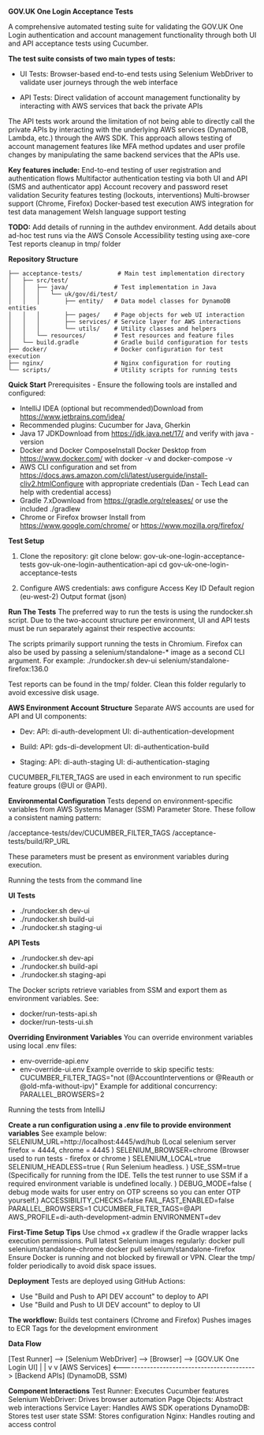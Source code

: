 **GOV.UK One Login Acceptance Tests**

A comprehensive automated testing suite for validating the GOV.UK One Login 
authentication and account management functionality through both UI and API 
acceptance tests using Cucumber.

**The test suite consists of two main types of tests:**
- UI Tests: Browser-based end-to-end tests using Selenium WebDriver to 
validate user journeys through the web interface

- API Tests: Direct validation of account management functionality by 
interacting with AWS services that back the private APIs

The API tests work around the limitation of not being able to directly call 
the private APIs by interacting with the underlying AWS services (DynamoDB, Lambda, etc.) 
through the AWS SDK. This approach allows testing of account management features like 
MFA method updates and user profile changes by manipulating the same backend services that the APIs use.

**Key features include:**
End-to-end testing of user registration and authentication flows
Multifactor authentication testing via both UI and API (SMS and authenticator app)
Account recovery and password reset validation
Security features testing (lockouts, interventions)
Multi-browser support (Chrome, Firefox)
Docker-based test execution
AWS integration for test data management
Welsh language support testing

**TODO:**
Add details of running in the authdev environment.
Add details about ad-hoc test runs via the AWS Console
Accessibility testing using axe-core
Test reports cleanup in tmp/ folder

**Repository Structure**
````
├── acceptance-tests/          # Main test implementation directory
│   ├── src/test/
│   │   ├── java/             # Test implementation in Java
│   │   │   └── uk/gov/di/test/
│   │   │       ├── entity/   # Data model classes for DynamoDB entities
│   │   │       ├── pages/    # Page objects for web UI interaction
│   │   │       ├── services/ # Service layer for AWS interactions
│   │   │       └── utils/    # Utility classes and helpers
│   │   └── resources/        # Test resources and feature files
│   └── build.gradle          # Gradle build configuration for tests
├── docker/                   # Docker configuration for test execution
├── nginx/                    # Nginx configuration for routing
└── scripts/                  # Utility scripts for running tests
````

**Quick Start**
Prerequisites - Ensure the following tools are installed and configured:
- IntelliJ IDEA (optional but recommended)Download from https://www.jetbrains.com/idea/
- Recommended plugins: Cucumber for Java, Gherkin
- Java 17 JDKDownload from https://jdk.java.net/17/ and verify with java -version
- Docker and Docker ComposeInstall Docker Desktop from https://www.docker.com/
with docker -v and docker-compose -v
- AWS CLI configuration and set from https://docs.aws.amazon.com/cli/latest/userguide/install-cliv2.htmlConfigure 
with appropriate credentials (Dan - Tech Lead can help with credential access)
- Gradle 7.xDownload from https://gradle.org/releases/ or use the included ./gradlew
- Chrome or Firefox browser Install from https://www.google.com/chrome/ or https://www.mozilla.org/firefox/

**Test Setup**
1. Clone the repository:
git clone <repository-url> below:
   gov-uk-one-login-acceptance-tests
   gov-uk-one-login-authentication-api
cd gov-uk-one-login-acceptance-tests

2. Configure AWS credentials:
aws configure
Access Key ID
Default region (eu-west-2)
Output format (json)

**Run The Tests**
The preferred way to run the tests is using the rundocker.sh script. Due to the 
two-account structure per environment, UI and API tests must be run separately against their respective accounts:

The scripts primarily support running the tests in Chromium.
Firefox can also be used by passing a selenium/standalone-* image as a second CLI argument. For example:
./rundocker.sh dev-ui selenium/standalone-firefox:136.0

Test reports can be found in the tmp/ folder. Clean this folder regularly to avoid excessive disk usage.

**AWS Environment Account Structure**
Separate AWS accounts are used for API and UI components:

- Dev:
API: di-auth-development
UI: di-authentication-development

- Build:
API: gds-di-development
UI: di-authentication-build

- Staging:
API: di-auth-staging
UI: di-authentication-staging

CUCUMBER_FILTER_TAGS are used in each environment to run specific feature groups (@UI or @API).

**Environmental Configuration**
Tests depend on environment-specific variables from AWS Systems Manager (SSM) Parameter Store. 
These follow a consistent naming pattern:

/acceptance-tests/dev/CUCUMBER_FILTER_TAGS
/acceptance-tests/build/RP_URL

These parameters must be present as environment variables during execution.

Running the tests from the command line

**UI Tests**
- ./rundocker.sh dev-ui
- ./rundocker.sh build-ui
- ./rundocker.sh staging-ui

**API Tests**
- ./rundocker.sh dev-api
- ./rundocker.sh build-api
- ./rundocker.sh staging-api

The Docker scripts retrieve variables from SSM and export them as environment variables. See:
- docker/run-tests-api.sh
- docker/run-tests-ui.sh

**Overriding Environment Variables**
You can override environment variables using local .env files:
- env-override-api.env
- env-override-ui.env
Example override to skip specific tests:
CUCUMBER_FILTER_TAGS="not (@AccountInterventions or @Reauth or @old-mfa-without-ipv)"
Example for additional concurrency: PARALLEL_BROWSERS=2

Running the tests from IntelliJ

**Create a run configuration using a .env file to provide environment variables**
See example below:
SELENIUM_URL=http://localhost:4445/wd/hub (Local selenium server firefox = 4444, chrome = 4445  )
SELENIUM_BROWSER=chrome (Browser used to run tests - firefox or chrome )
SELENIUM_LOCAL=true
SELENIUM_HEADLESS=true ( Run Selenium headless. )
USE_SSM=true (Specifically for running from the IDE. Tells the test runner to use SSM if a required environment variable is undefined locally. )
DEBUG_MODE=false ( debug mode waits for user entry on OTP screens so you can enter OTP yourself.)
ACCESSIBILITY_CHECKS=false
FAIL_FAST_ENABLED=false
PARALLEL_BROWSERS=1
CUCUMBER_FILTER_TAGS=@API
AWS_PROFILE=di-auth-development-admin
ENVIRONMENT=dev

**First-Time Setup Tips**
Use chmod +x gradlew if the Gradle wrapper lacks execution permissions.
Pull latest Selenium images regularly:
docker pull selenium/standalone-chrome
docker pull selenium/standalone-firefox
Ensure Docker is running and not blocked by firewall or VPN.
Clear the tmp/ folder periodically to avoid disk space issues.

**Deployment**
Tests are deployed using GitHub Actions:
- Use "Build and Push to API DEV account" to deploy to API
- Use "Build and Push to UI DEV account" to deploy to UI

**The workflow:**
Builds test containers (Chrome and Firefox)
Pushes images to ECR
Tags for the development environment

**Data Flow**

[Test Runner] --> [Selenium WebDriver] --> [Browser] --> [GOV.UK One Login UI]
|                                                         |
v                                                         v
[AWS Services] <------------------------------------------> [Backend APIs]
(DynamoDB, SSM)

**Component Interactions**
Test Runner: Executes Cucumber features
Selenium WebDriver: Drives browser automation
Page Objects: Abstract web interactions
Service Layer: Handles AWS SDK operations
DynamoDB: Stores test user state
SSM: Stores configuration
Nginx: Handles routing and access control
